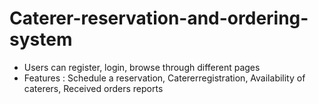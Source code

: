 # Caterer-reservation-and-ordering-system

- Users can register, login, browse through different pages
- Features : Schedule a reservation, Catererregistration, Availability of caterers,
Received orders reports
